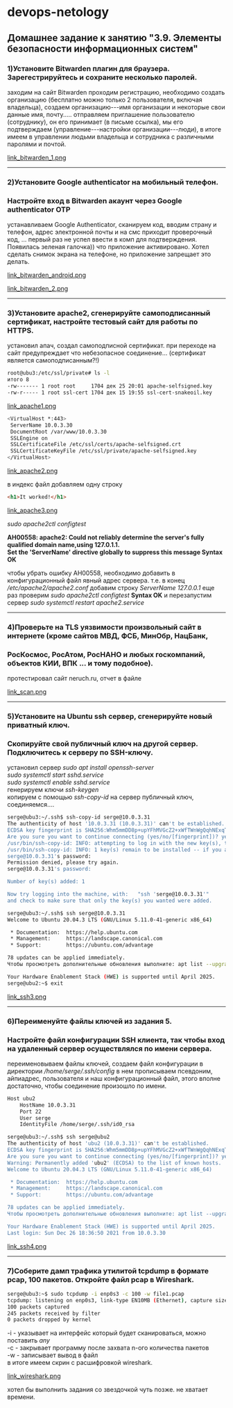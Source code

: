 
# devops-netology
## Домашнее задание к занятию "3.9. Элементы безопасности информационных систем"
 
### 1)Установите Bitwarden плагин для браузера. Зарегестрируйтесь и сохраните несколько паролей.
заходим на сайт Bitwarden проходим регистрацию, необходимо создать организацию (бесплатно можно только 2 пользователя,
включая владельца), создаем организацию---имя организации и некоторые свои данные имя, почту.....
отправляем приглашение пользователю (сотруднику),  он его принимает (в письме ссылка), мы его подтверждаем
(управление---настройки организации---люди), 
в итоге имеем в управлении людьми владельца и сотрудника с различными паролями и почтой.

[link_bitwarden_1.png](./bitwarden_1.png)
____


### 2)Установите Google authenticator на мобильный телефон.
### Настройте вход в Bitwarden акаунт через Google authenticator OTP


устанавливаем Google Authenticator, сканируем код, вводим страну и телефон, адрес электронной почты и на смс 
приходит проверочный код, ... первый раз не успел ввести в комп для подтверждения. Появилась зеленая галочка)) 
что приложение активировано. Хотел сделать снимок экрана на телефоне, но приложение запрещает это делать.

[link_bitwarden_android.png](./bitwarden_android.png)

[link_bitwarden_2.png](./bitwarden_2.png)

----

### 3)Установите apache2, сгенерируйте самоподписанный сертификат, настройте тестовый сайт для работы по HTTPS.

установил апач, создал самоподписной сертификат.
при переходе на сайт предупреждает что небезопасное соединение... (сертификат является самоподписанным?!)

```bash
root@ubu3:/etc/ssl/private# ls -l
итого 8
-rw------- 1 root root     1704 дек 25 20:01 apache-selfsigned.key
-rw-r----- 1 root ssl-cert 1704 дек 15 19:55 ssl-cert-snakeoil.key 
```
[link_apache1.png](./apache1.png)

```bash
<VirtualHost *:443>
 ServerName 10.0.3.30
 DocumentRoot /var/www/10.0.3.30
 SSLEngine on
 SSLCertificateFile /etc/ssl/certs/apache-selfsigned.crt
 SSLCertificateKeyFile /etc/ssl/private/apache-selfsigned.key
</VirtualHost>
```
[link_apache2.png](./apache2.png)

в индекс файл добавляем одну строку

```html
<h1>It worked!</h1>
```
[link_apache3.png](./apache3.png)

*sudo apache2ctl configtest*

**AH00558: apache2: Could not reliably determine the server's fully qualified domain name,using 127.0.1.1. </br>
Set the 'ServerName' directive globally to suppress this message
Syntax OK**

чтобы убрать ошибку AH00558, необходимо добавить в конфигурационный файл явный адрес сервера.
т.е. в конец */etc/apache2/apache2.conf*  добавим строку *ServerName 127.0.0.1*
еще раз проверим *sudo apache2ctl configtest*
**Syntax OK**
и перезапустим сервер *sudo systemctl restart apache2.service*

------

### 4)Проверьте на TLS уязвимости произвольный сайт в интернете (кроме сайтов МВД, ФСБ, МинОбр, НацБанк,
### РосКосмос, РосАтом, РосНАНО и любых госкомпаний, объектов КИИ, ВПК ... и тому подобное).

протестировал сайт neruch.ru, отчет в файле 

[link_scan.png](./scan.png)

-------

### 5)Установите на Ubuntu ssh сервер, сгенерируйте новый приватный ключ. </br>
### Скопируйте свой публичный ключ на другой сервер. Подключитесь к серверу по SSH-ключу.
установил сервер *sudo apt install openssh-server*</br>
*sudo systemctl start sshd.service*</br>
*sudo systemctl enable sshd.service*</br>
генерируем ключи *ssh-keygen*</br>
копируем с помощью *ssh-copy-id* на сервер публичный ключ, соединяемся....
```bash
serge@ubu3:~/.ssh$ ssh-copy-id serge@10.0.3.31
The authenticity of host '10.0.3.31 (10.0.3.31)' can't be established.
ECDSA key fingerprint is SHA256:Whm5mmDD8p+upYFhMVGcZ2+xWfTWnWgQqhNExqTfJws.
Are you sure you want to continue connecting (yes/no/[fingerprint])? yes
/usr/bin/ssh-copy-id: INFO: attempting to log in with the new key(s), to filter out any that are already installed
/usr/bin/ssh-copy-id: INFO: 1 key(s) remain to be installed -- if you are prompted now it is to install the new keys
serge@10.0.3.31's password: 
Permission denied, please try again.
serge@10.0.3.31's password: 

Number of key(s) added: 1

Now try logging into the machine, with:   "ssh 'serge@10.0.3.31'"
and check to make sure that only the key(s) you wanted were added.
```
```bash
serge@ubu3:~/.ssh$ ssh serge@10.0.3.31
Welcome to Ubuntu 20.04.3 LTS (GNU/Linux 5.11.0-41-generic x86_64)

 * Documentation:  https://help.ubuntu.com
 * Management:     https://landscape.canonical.com
 * Support:        https://ubuntu.com/advantage

78 updates can be applied immediately.
Чтобы просмотреть дополнительные обновления выполните: apt list --upgradable

Your Hardware Enablement Stack (HWE) is supported until April 2025.
serge@ubu2:~$ exit
```
[link_ssh3.png](./ssh3.png)

_____

### 6)Переименуйте файлы ключей из задания 5. 
### Настройте файл конфигурации SSH клиента, так чтобы вход на удаленный сервер осуществлялся по имени сервера. 

переименовываем файлы ключей, создаем файл конфигурации в директории */home/serge/.ssh/config*
в нем прописываем псевдоним, айпиадрес, пользователя и наш конфигурационный файл, этого вполне достаточно, 
чтобы соединение произошло по имени.

```bash
Host ubu2
    HostName 10.0.3.31
    Port 22
    User serge
    IdentityFile /home/serge/.ssh/id0_rsa
```

```bash
serge@ubu3:~/.ssh$ ssh serge@ubu2
The authenticity of host 'ubu2 (10.0.3.31)' can't be established.
ECDSA key fingerprint is SHA256:Whm5mmDD8p+upYFhMVGcZ2+xWfTWnWgQqhNExqTfJws.
Are you sure you want to continue connecting (yes/no/[fingerprint])? yes
Warning: Permanently added 'ubu2' (ECDSA) to the list of known hosts.
Welcome to Ubuntu 20.04.3 LTS (GNU/Linux 5.11.0-41-generic x86_64)

 * Documentation:  https://help.ubuntu.com
 * Management:     https://landscape.canonical.com
 * Support:        https://ubuntu.com/advantage

78 updates can be applied immediately.
Чтобы просмотреть дополнительные обновления выполните: apt list --upgradable

Your Hardware Enablement Stack (HWE) is supported until April 2025.
Last login: Sun Dec 26 18:36:50 2021 from 10.0.3.30
```
[link_ssh4.png](./ssh4.png)


-------

### 7)Соберите дамп трафика утилитой tcpdump в формате pcap, 100 пакетов. Откройте файл pcap в Wireshark.

```bash
serge@ubu3:~$ sudo tcpdump -i enp0s3 -c 100 -w file1.pcap
tcpdump: listening on enp0s3, link-type EN10MB (Ethernet), capture size 262144 bytes
100 packets captured
245 packets received by filter
0 packets dropped by kernel
```

-i - указывает на интерфейс который будет сканироваться, можно поставить *any*</br>
-c - закрывает программу после захвата n-ого количества пакетов</br>
-w - записывает вывод в файл</br>
в итоге имеем скрин с расшифровкой wireshark. 

[link_wireshark.png](./wireshark.png)

хотел бы выполнить задания со звездочкой чуть позже.  не хватает времени.





